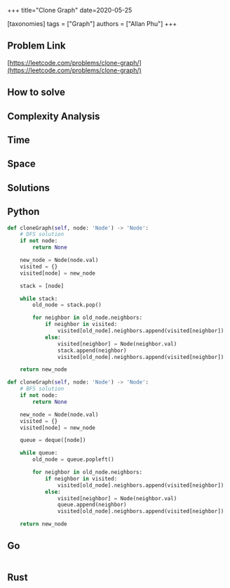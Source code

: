 +++
title="Clone Graph"
date=2020-05-25

[taxonomies]
tags = ["Graph"]
authors = ["Allan Phu"]
+++

## Problem Link

[https://leetcode.com/problems/clone-graph/](https://leetcode.com/problems/clone-graph/)

## How to solve

## Complexity Analysis

## Time

## Space

## Solutions

## Python

``` python
def cloneGraph(self, node: 'Node') -> 'Node':
    # DFS solution
    if not node:
        return None

    new_node = Node(node.val)
    visited = {}
    visited[node] = new_node

    stack = [node]

    while stack:
        old_node = stack.pop()

        for neighbor in old_node.neighbors:
            if neighbor in visited:
                visited[old_node].neighbors.append(visited[neighbor])
            else:
                visited[neighbor] = Node(neighbor.val)
                stack.append(neighbor)
                visited[old_node].neighbors.append(visited[neighbor])

    return new_node
```

``` python
def cloneGraph(self, node: 'Node') -> 'Node':
    # BFS solution
    if not node:
        return None

    new_node = Node(node.val)
    visited = {}
    visited[node] = new_node

    queue = deque([node])

    while queue:
        old_node = queue.popleft()

        for neighbor in old_node.neighbors:
            if neighbor in visited:
                visited[old_node].neighbors.append(visited[neighbor])
            else:
                visited[neighbor] = Node(neighbor.val)
                queue.append(neighbor)
                visited[old_node].neighbors.append(visited[neighbor])

    return new_node
```

## Go

``` go

```

## Rust

``` rust

```

